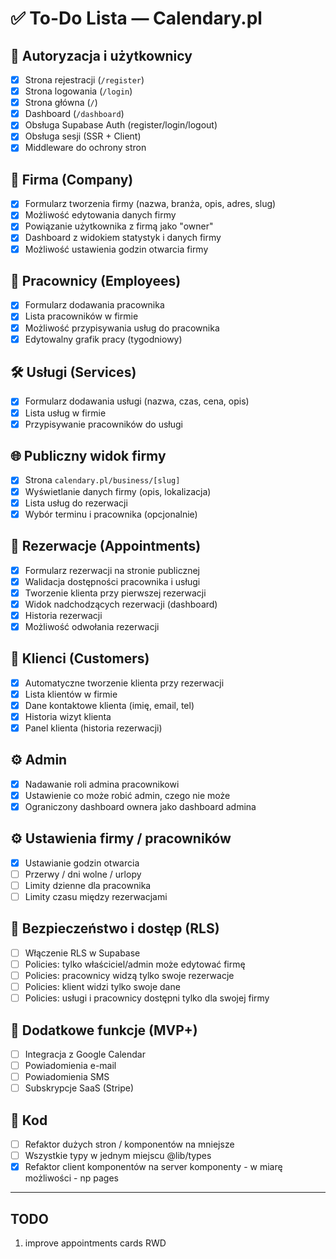 # ✅ To-Do Lista — Calendary.pl

## 🔐 Autoryzacja i użytkownicy

- [x] Strona rejestracji (`/register`)
- [x] Strona logowania (`/login`)
- [x] Strona główna (`/`)
- [x] Dashboard (`/dashboard`)
- [x] Obsługa Supabase Auth (register/login/logout)
- [x] Obsługa sesji (SSR + Client)
- [x] Middleware do ochrony stron

## 🏢 Firma (Company)

- [x] Formularz tworzenia firmy (nazwa, branża, opis, adres, slug)
- [x] Możliwość edytowania danych firmy
- [x] Powiązanie użytkownika z firmą jako "owner"
- [x] Dashboard z widokiem statystyk i danych firmy
- [x] Możliwość ustawienia godzin otwarcia firmy

## 👥 Pracownicy (Employees)

- [x] Formularz dodawania pracownika
- [x] Lista pracowników w firmie
- [x] Możliwość przypisywania usług do pracownika
- [x] Edytowalny grafik pracy (tygodniowy)

## 🛠️ Usługi (Services)

- [x] Formularz dodawania usługi (nazwa, czas, cena, opis)
- [x] Lista usług w firmie
- [x] Przypisywanie pracowników do usługi

## 🌐 Publiczny widok firmy

- [x] Strona `calendary.pl/business/[slug]`
- [x] Wyświetlanie danych firmy (opis, lokalizacja)
- [x] Lista usług do rezerwacji
- [x] Wybór terminu i pracownika (opcjonalnie)

## 📅 Rezerwacje (Appointments)

- [x] Formularz rezerwacji na stronie publicznej
- [x] Walidacja dostępności pracownika i usługi
- [x] Tworzenie klienta przy pierwszej rezerwacji
- [x] Widok nadchodzących rezerwacji (dashboard)
- [x] Historia rezerwacji
- [x] Możliwość odwołania rezerwacji

## 👤 Klienci (Customers)

- [x] Automatyczne tworzenie klienta przy rezerwacji
- [x] Lista klientów w firmie
- [x] Dane kontaktowe klienta (imię, email, tel)
- [x] Historia wizyt klienta
- [x] Panel klienta (historia rezerwacji)

## ⚙️ Admin

- [x] Nadawanie roli admina pracownikowi
- [x] Ustawienie co może robić admin, czego nie może
- [x] Ograniczony dashboard ownera jako dashboard admina

## ⚙️ Ustawienia firmy / pracowników

- [x] Ustawianie godzin otwarcia
- [ ] Przerwy / dni wolne / urlopy
- [ ] Limity dzienne dla pracownika
- [ ] Limity czasu między rezerwacjami

## 🧪 Bezpieczeństwo i dostęp (RLS)

- [ ] Włączenie RLS w Supabase
- [ ] Policies: tylko właściciel/admin może edytować firmę
- [ ] Policies: pracownicy widzą tylko swoje rezerwacje
- [ ] Policies: klient widzi tylko swoje dane
- [ ] Policies: usługi i pracownicy dostępni tylko dla swojej firmy

## 🧪 Dodatkowe funkcje (MVP+)

- [ ] Integracja z Google Calendar
- [ ] Powiadomienia e-mail
- [ ] Powiadomienia SMS
- [ ] Subskrypcje SaaS (Stripe)

## 🧪 Kod

- [ ] Refaktor dużych stron / komponentów na mniejsze
- [ ] Wszystkie typy w jednym miejscu @lib/types
- [x] Refaktor client komponentów na server komponenty - w miarę możliwości - np pages

---

## TODO

1. improve appointments cards RWD
